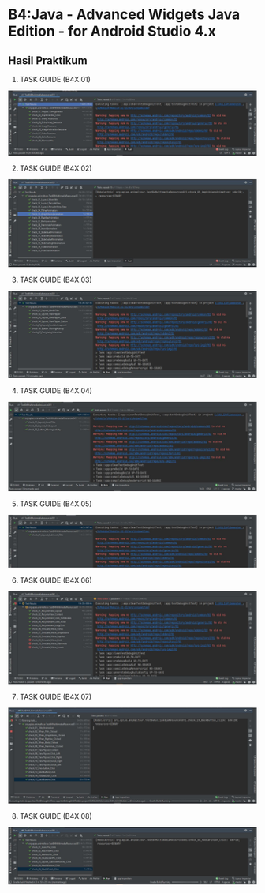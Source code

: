 #  B4:Java - Advanced Widgets Java Edition - for Android Studio 4.x

## Hasil Praktikum

1. TASK GUIDE (B4X.01)

![Hasil Run B4 - 1](img/B4_1.JPG)

2. TASK GUIDE (B4X.02)

![Hasil Run B4 - 2](img/B4_2.JPG)

3. TASK GUIDE (B4X.03)

![Hasil Run B4 - 3](img/B4_3.JPG)

4. TASK GUIDE (B4X.04)

![Hasil Run B4 - 4](img/B4_4.JPG)

5. TASK GUIDE (B4X.05)

![Hasil Run B4 - 5](img/B4_5.JPG)

6. TASK GUIDE (B4X.06)

![Hasil Run B4 - 6](img/B4_6.JPG)

7. TASK GUIDE (B4X.07)

![Hasil Run B4 - 7](img/B4_7.JPG)

8. TASK GUIDE (B4X.08)

![Hasil Run B4 - 8](img/B4_8.JPG)